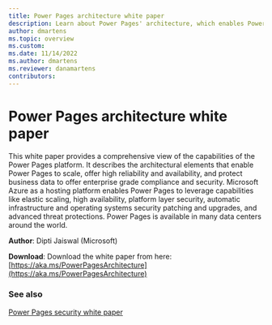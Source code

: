 ```yaml
---
title: Power Pages architecture white paper
description: Learn about Power Pages' architecture, which enables Power Pages to scale, offer high reliability and availability, and protect business data to offer enterprise grade compliance and security.
author: dmartens
ms.topic: overview
ms.custom: 
ms.date: 11/14/2022
ms.author: dmartens
ms.reviewer: danamartens
contributors:
---
```


# Power Pages architecture white paper

This white paper provides a comprehensive view of the capabilities of the Power Pages platform.  It describes the architectural elements that enable Power Pages to scale, offer high reliability and availability, and protect business data to offer enterprise grade compliance and security.  Microsoft Azure as a hosting platform enables Power Pages to leverage capabilities like elastic scaling, high availability, platform layer security, automatic infrastructure and operating systems security patching and upgrades, and advanced threat protections.  Power Pages is available in many data centers around the world.

**Author**: Dipti Jaiswal (Microsoft)

**Download**: Download the white paper from here: [https://aka.ms/PowerPagesArchitecture](https://aka.ms/PowerPagesArchitecture)

### See also

[Power Pages security white paper](security.md)
